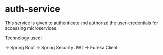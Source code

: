 # auth-service

This service is given to authenticate and authorize the user-credentials for accessing microservices.

Technology used:

-> Spring Boot
-> Spring Security JWT
-> Eureka Client
